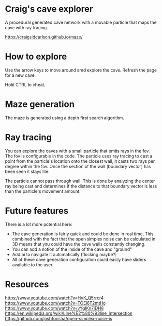  # Craig's cave explorer
A procedural generated cave network with a movable particle that maps the cave with ray tracing.

https://craigsidcarlson.github.io/maze/

# How to explore
Use the arrow keys to move around amd explore the cave. Refresh the page for a new cave.

Hold CTRL to cheat.

# Maze generation
The maze is generated using a depth first search algorithm.


# Ray tracing
You can explore the caves with a small particle that emits rays in the fov. The fov is configurable in the code. The particle uses ray tracing to cast a point from the particle's location onto the closest wall, it casts two rays per degree within the fov. Once the section of the wall (boundary vector) has been seen it stays lite. 

The particle cannot pass through wall. This is done by analyzing the center ray being cast and determines if the distance to that boundary vector is less than the particle's movement amount.

# Future features
There is a lot more potential here:
  - The cave generation is fairly quick and could be done in real time. This combined with the fact that the open simplex noise can be calculated in 3D means that you could have the cave walls constantly changing.
  - You can add a notion of the inside of the cave and "ground"
  - Add ai to navigate it automatically (flocking maybe?)
  - All of these cave generation configuration could easily have sliders available to the user.

# Resources
https://www.youtube.com/watch?v=HyK_Q5rrcr4 <br>
https://www.youtube.com/watch?v=TOEi6T2mtHo <br>
https://www.youtube.com/watch?v=vYgIKn7iDH8 <br>
https://en.wikipedia.org/wiki/Line%E2%80%93line_intersection  <br>
https://github.com/joshforisha/open-simplex-noise-js <br>
